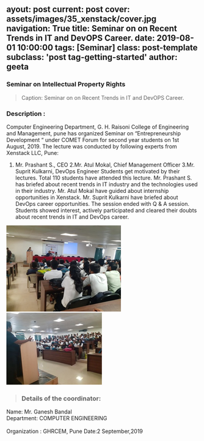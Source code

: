 ayout: post
current: post
cover:  assets/images/35_xenstack/cover.jpg
navigation: True
title: Seminar on on Recent Trends in IT and DevOPS Career.
date: 2019-08-01 10:00:00
tags: [Seminar]
class: post-template
subclass: 'post tag-getting-started'
author: geeta
---


### Seminar on Intellectual Property Rights

> Caption: Seminar on on Recent Trends in IT and DevOPS Career.
   
### Description  :

 Computer Engineering Department, G. H. Raisoni College of Engineering and Management, pune has organized Seminar on “Entrepreneurship Development “ under COMET Forum for second year students on 1st August, 2019. The lecture was conducted by following experts from Xenstack LLC, Pune:
1. Mr. Prashant S., CEO                 2.Mr. Atul Mokal, Chief Management Officer
3.Mr. Suprit Kulkarni, DevOps Engineer
 Students get motivated by their lectures. Total 110 students have attended this lecture. Mr. Prashant S. has briefed about recent trends in IT industry and the technologies used in their industry. Mr. Atul Mokal have guided about internship opportunities in Xenstack.  Mr. Suprit Kulkarni have briefed about DevOps career opportunities. The session ended with Q & A session. Students showed interest, actively participated and cleared their doubts about recent trends in IT and DevOps career.


![students attending seminar](assets/images/35_xenstack/1.jpg "xenstack_1")
![students attending seminar](assets/images/35_xenstack/2.jpg "xenstack_2")

> ### Details of the coordinator:
Name: Mr. Ganesh Bandal<br>
Department: COMPUTER ENGINEERING<br>    
Organization : GHRCEM, Pune 
Date:2 September,2019


